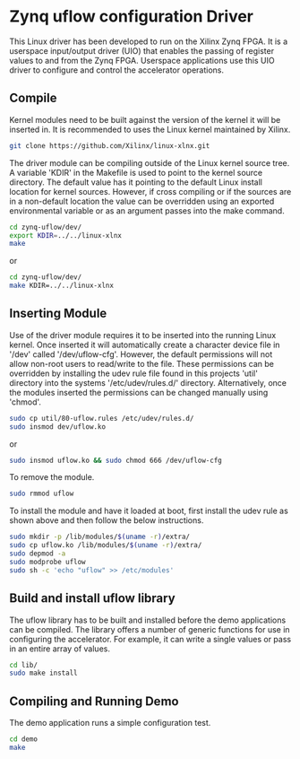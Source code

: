 # Zynq uflow configuration Driver

This Linux driver has been developed to run on the Xilinx Zynq FPGA.
It is a userspace input/output driver (UIO) that enables the passing
of register values to and from the Zynq FPGA. Userspace applications
use this UIO driver to configure and control the accelerator
operations.


## Compile

Kernel modules need to be built against the version of the kernel it will be
inserted in. It is recommended to uses the Linux kernel maintained by Xilinx.

``` bash
git clone https://github.com/Xilinx/linux-xlnx.git
```

The driver module can be compiling outside of the Linux kernel source tree. A
variable 'KDIR' in the Makefile is used to point to the kernel source
directory. The default value has it pointing to the default Linux install
location for kernel sources. However, if cross compiling or if the sources are
in a non-default location the value can be overridden using an exported
environmental variable or as an argument passes into the make command.

```bash
cd zynq-uflow/dev/
export KDIR=../../linux-xlnx
make
```

or

```bash
cd zynq-uflow/dev/
make KDIR=../../linux-xlnx
```


## Inserting Module

Use of the driver module requires it to be inserted into the running Linux
kernel. Once inserted it will automatically create a character device file in
'/dev' called '/dev/uflow-cfg'. However, the default permissions will not allow
non-root users to read/write to the file. These permissions can be overridden
by installing the udev rule file found in this projects 'util' directory into
the systems '/etc/udev/rules.d/' directory. Alternatively, once the modules
inserted the permissions can be changed manually using 'chmod'.

```bash
sudo cp util/80-uflow.rules /etc/udev/rules.d/
sudo insmod dev/uflow.ko
```

or

```bash
sudo insmod uflow.ko && sudo chmod 666 /dev/uflow-cfg
```

To remove the module.

```bash
sudo rmmod uflow
```

To install the module and have it loaded at boot, first install the udev rule
as shown above and then follow the below instructions.

```bash
sudo mkdir -p /lib/modules/$(uname -r)/extra/
sudo cp uflow.ko /lib/modules/$(uname -r)/extra/
sudo depmod -a
sudo modprobe uflow
sudo sh -c 'echo "uflow" >> /etc/modules'
```


## Build and install uflow library

The uflow library has to be built and installed before the demo
applications can be compiled. The library offers a number of generic
functions for use in configuring the accelerator. For example, it can
write a single values or pass in an entire array of values.

```bash
cd lib/
sudo make install
```


## Compiling and Running Demo

The demo application runs a simple configuration test.

```bash
cd demo
make
```
